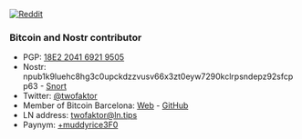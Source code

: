[![Reddit](https://img.shields.io/badge/Reddit-%23FF4500.svg?logo=Reddit&logoColor=white)](https://reddit.com/user/twofaktor)
### Bitcoin and Nostr contributor

* PGP: [18E2 2041 6921 9505](https://github.com/twofaktor.gpg)
* Nostr: npub1k9luehc8hg3c0upckdzzvusv66x3zt0eyw7290kclrpsndepz92sfcpp63 - [Snort](https://snort.social/p/npub1k9luehc8hg3c0upckdzzvusv66x3zt0eyw7290kclrpsndepz92sfcpp63)
* Twitter: [@twofaktor](https://twitter.com/twofaktor)
* Member of Bitcoin Barcelona: [Web](https://bitcoinbarcelona.xyz) - [GitHub](https://github.com/BcnBitcoinOnly)
* LN address: [twofaktor@ln.tips](https://ln.tips/@twofaktor)
* Paynym: [+muddyrice3F0](https://paynym.is/+muddyrice3F0)
